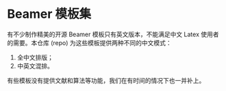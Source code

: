 # Beamer 模板集

有不少制作精美的开源 Beamer 模板只有英文版本，不能满足中文 Latex
使用者的需要。本仓库 (repo) 为这些模板提供两种不同的中文模式：
1. 全中文排版；
1. 中英文混排。

有些模板没有提供文献和算法等功能，我们在有时间的情况下也一并补上。
